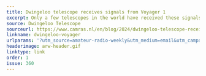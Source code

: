 ```yaml
---
title: Dwingeloo telescope receives signals from Voyager 1
excerpt: Only a few telescopes in the world have received these signals.
source: Dwingeloo Telescope
sourceurl: https://www.camras.nl/en/blog/2024/dwingeloo-telescope-receives-signals-from-voyager-1/
linkname: dwingeloo-voyager
urlparams: '?utm_source=amateur-radio-weekly&utm_medium=email&utm_campaign=newsletter'
headerimage: arw-header.gif
linktype: link
order: 1
issue: 360
---
```

